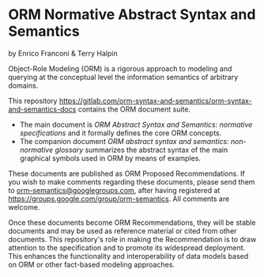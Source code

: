 # ORM Normative Abstract Syntax and Semantics
by Enrico Franconi & Terry Halpin

Object-Role Modeling (ORM) is a rigorous approach to modeling and querying at the conceptual level the information semantics of arbitrary domains. 

This repository <https://gitlab.com/orm-syntax-and-semantics/orm-syntax-and-semantics-docs> contains the ORM document suite. 
 * The main document  is *ORM Abstract Syntax and Semantics: normative specifications* and it formally defines the core ORM concepts. 
 * The companion document *ORM abstract syntax and semantics: non-normative glossary* summarizes the abstract syntax of the main graphical symbols used in ORM by means of examples. 
 
These documents are published as ORM Proposed Recommendations. If you wish to make comments regarding these documents, please send them to <orm-semantics@googlegroups.com>, after having registered at <https://groups.google.com/group/orm-semantics>. All comments are welcome.

Once these documents become ORM Recommendations, they will be stable documents and may be used as reference material or cited from other documents. This repository's role in making the Recommendation is to draw attention to the specification and to promote its widespread deployment. This enhances the functionality and interoperability of data models based on ORM or other fact-based modeling approaches.
